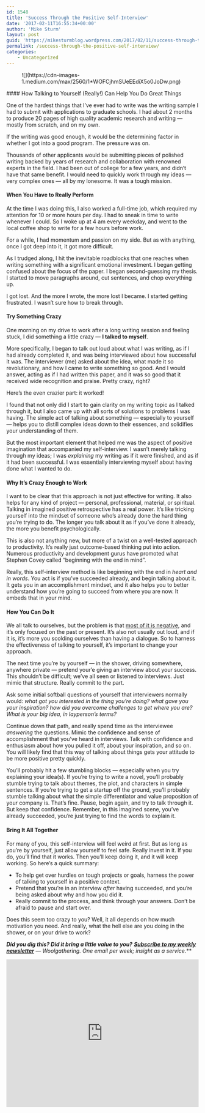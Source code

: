 ```yaml
---
id: 1548
title: 'Success Through the Positive Self-Interview'
date: '2017-02-11T16:55:34+00:00'
author: 'Mike Sturm'
layout: post
guid: 'https://mikesturmblog.wordpress.com/2017/02/11/success-through-the-positive-self-interview/'
permalink: /success-through-the-positive-self-interview/
categories:
    - Uncategorized
---
```


<figure>![](https://cdn-images-1.medium.com/max/2560/1*WOFCjhmSUeEEdiX5o0JoDw.png)</figure>#### How Talking to Yourself (Really!) Can Help You Do Great Things

One of the hardest things that I’ve ever had to write was the writing sample I had to submit with applications to graduate schools. I had about 2 months to produce 20 pages of high quality academic research and writing — mostly from scratch, and on my own.

If the writing was good enough, it would be the determining factor in whether I got into a good program. The pressure was on.

Thousands of other applicants would be submitting pieces of polished writing backed by years of research and collaboration with renowned experts in the field. I had been out of college for a few years, and didn’t have that same benefit. I would need to quickly work through my ideas — very complex ones — all by my lonesome. It was a tough mission.

#### When You Have to Really Perform

At the time I was doing this, I also worked a full-time job, which required my attention for 10 or more hours per day. I had to sneak in time to write whenever I could. So I woke up at 4 am every weekday, and went to the local coffee shop to write for a few hours before work.

For a while, I had momentum and passion on my side. But as with anything, once I got deep into it, it got more difficult.

As I trudged along, I hit the inevitable roadblocks that one reaches when writing something with a significant emotional investment. I began getting confused about the focus of the paper. I began second-guessing my thesis. I started to move paragraphs around, cut sentences, and chop everything up.

I got lost. And the more I wrote, the more lost I became. I started getting frustrated. I wasn’t sure how to break through.

#### Try Something Crazy

One morning on my drive to work after a long writing session and feeling stuck, I did something a little crazy — **I talked to myself**.

More specifically, I began to talk out loud about what I was writing, as if I had already completed it, and was being interviewed about how successful it was. The interviewer (me) asked about the idea, what made it so revolutionary, and how I came to write something so good. And I would answer, acting as if I had written this paper, and it was so good that it received wide recognition and praise. Pretty crazy, right?

Here’s the even crazier part: it worked!

I found that not only did I start to gain clarity on my writing topic as I talked through it, but I also came up with all sorts of solutions to problems I was having. The simple act of talking about something — especially to yourself — helps you to distill complex ideas down to their essences, and solidifies your understanding of them.

But the most important element that helped me was the aspect of positive imagination that accompanied my self-interview. I wasn’t merely talking through my ideas; I was *explaining* my writing as if it were finished, and as if it had been successful. I was essentially interviewing myself about having done what I wanted to do.

#### Why It’s Crazy Enough to Work

I want to be clear that this approach is not just effective for writing. It also helps for any kind of project — personal, professional, material, or spiritual. Talking in imagined positive retrospective has a real power. It’s like tricking yourself into the mindset of someone who’s already done the hard thing you’re trying to do. The longer you talk about it as if you’ve done it already, the more you benefit psychologically.

This is also not anything new, but more of a twist on a well-tested approach to productivity. It’s really just outcome-based thinking put into action. Numerous productivity and development gurus have promoted what Stephen Covey called “beginning with the end in mind”.

Really, this self-interview method is like beginning with the end in *heart and in words*. You act is if you’ve succeeded already, and begin talking about it. It gets you in an accomplishment mindset, and it also helps you to better understand how you’re going to succeed from where you are now. It embeds that in your mind.

#### How You Can Do It

We all talk to ourselves, but the problem is that [most of it is negative](https://www.psychologytoday.com/blog/sapient-nature/201310/how-negative-is-your-mental-chatter), and it’s only focused on the past or present. It’s also not usually out loud, and if it is, it’s more you scolding ourselves than having a dialogue. So to harness the effectiveness of talking to yourself, it’s important to change your approach.

The next time you’re by yourself — in the shower, driving somewhere, anywhere private — pretend your’e giving an interview about your success. This shouldn’t be difficult; we’ve all seen or listened to interviews. Just mimic that structure. Really commit to the part.

Ask some initial softball questions of yourself that interviewers normally would: *what got you interested in the thing you’re doing? what gave you your inspiration? how did you overcome challenges to get where you are? What is your big idea, in layperson’s terms?*

Continue down that path, and really spend time as the interviewee *answering* the questions. Mimic the confidence and sense of accomplishment that you’ve heard in interviews. Talk with confidence and enthusiasm about how you pulled it off, about your inspiration, and so on. You will likely find that this way of talking about things gets your attitude to be more positive pretty quickly.

You’ll probably hit a few stumbling blocks — especially when you try explaining your idea(s). If you’re trying to write a novel, you’ll probably stumble trying to talk about themes, the plot, and characters in simple sentences. If you’re trying to get a startup off the ground, you’ll probably stumble talking about what the simple differentiator and value proposition of your company is. That’s fine. Pause, begin again, and try to talk through it. But keep that confidence. Remember, in this imagined scene, you’ve already succeeded, you’re just trying to find the words to explain it.

#### Bring It All Together

For many of you, this self-interview will feel weird at first. But as long as you’re by yourself, just allow yourself to feel safe. Really invest in it. If you do, you’ll find that it works. Then you’ll keep doing it, and it will keep working. So here’s a quick summary:

- To help get over hurdles on tough projects or goals, harness the power of talking to yourself in a positive context.
- Pretend that you’re in an interview *after* having succeeded, and you’re being asked about why and how you did it.
- Really commit to the process, and think through your answers. Don’t be afraid to pause and start over.

Does this seem too crazy to you? Well, it all depends on how much motivation you need. And really, what the hell else are you doing in the shower, or on your drive to work?

***Did you dig this? Did it bring a little value to you?*** [***Subscribe to my weekly newsletter***](http://tinyletter.com/mike_sturm) ***—* Woolgathering*. One email per week; insight as a service.***

<iframe class="wp-embedded-content" data-secret="KBnsKUCKsC" frameborder="0" height="386" loading="lazy" sandbox="allow-scripts" scrolling="no" security="restricted" src="https://upscri.be/f/61f5e9?as_embed=true#?secret=KBnsKUCKsC" title="Subscribe to Woolgathering" width="100%"></iframe>